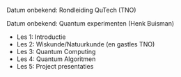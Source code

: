 Datum onbekend: Rondleiding QuTech (TNO)

Datum onbekend: Quantum experimenten (Henk Buisman)

- Les 1: Introductie
- Les 2: Wiskunde/Natuurkunde (en gastles TNO)
- Les 3: Quantum Computing
- Les 4: Quantum Algoritmen
- Les 5: Project presentaties